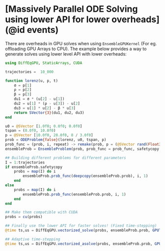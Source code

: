 # [Massively Parallel ODE Solving using lower API for lower overheads](@id events)


There are overheads in GPU solves when using `EnsembleGPUKernel` (For eg. offloading GPU Arrays to CPU). The example below provides a way to generate solves using lower level API with lower overheads:

```julia
using DiffEqGPU, StaticArrays, CUDA

trajectories =  10_000 

function lorenz(u, p, t)
    σ = p[1]
    ρ = p[2]
    β = p[3]
    du1 = σ * (u[2] - u[1])
    du2 = u[1] * (ρ - u[3]) - u[2]
    du3 = u[1] * u[2] - β * u[3]
    return SVector{3}(du1, du2, du3)
end

u0 = @SVector [1.0f0; 0.0f0; 0.0f0]
tspan = (0.0f0, 10.0f0)
p = @SVector [10.0f0, 28.0f0, 8 / 3.0f0]
prob = ODEProblem{false}(lorenz, u0, tspan, p)
prob_func = (prob, i, repeat) -> remake(prob, p = (@SVector rand(Float32, 3)).*p)
ensembleProb = EnsembleProblem(prob, prob_func = prob_func, safetycopy = false)

## Building different problems for different parameters
I = 1:trajectories
if ensembleProb.safetycopy
    probs = map(I) do i
        ensembleProb.prob_func(deepcopy(ensembleProb.prob), i, 1)
    end
else
    probs = map(I) do i
        ensembleProb.prob_func(ensembleProb.prob, i, 1)
    end
end

## Make them compatible with CUDA
probs = cu(probs)

## Finally use the lower API for faster solves! (Fixed time-stepping)
@time ts,us = DiffEqGPU.vectorized_solve(probs, ensembleProb.prob, GPUTsit5(); save_everystep = false, dt = 0.1f0)

## Adaptive time-stepping
@time ts,us = DiffEqGPU.vectorized_asolve(probs, ensembleProb.prob, GPUTsit5(); save_everystep = false, dt = 0.1f0)

```
